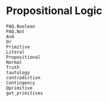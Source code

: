 
# Propositional Logic

```@docs
PAQ.Boolean
PAQ.Not
And
Or
Primitive
Literal
Propositional
Normal
Truth
tautology
contradiction
Contingency
@primitive
get_primitives
```
